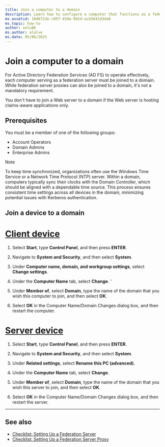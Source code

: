 ```yaml
---
title: Join a computer to a domain
description: Learn how to configure a computer that functions as a federation server to join it to a domain.
ms.assetid: 10d6723e-c857-43da-9d2d-acb5641d3da8
ms.topic: how-to
author: xelu86
ms.author: alalve
ms.date: 05/06/2025
---
```


# Join a computer to a domain

For Active Directory Federation Services (AD FS) to operate effectively, each computer serving as a federation server must be joined to a domain. While federation server proxies can also be joined to a domain, it's not a mandatory requirement.

You don't have to join a Web server to a domain if the Web server is hosting claims-aware applications only.

## Prerequisites

You must be a member of one of the following groups:

- Account Operators
- Domain Admins
- Enterprise Admins

> [!NOTE]
> To keep time synchronized, organizations often use the Windows Time Service or a Network Time Protocol (NTP) server. Within a domain, computers typically sync their clocks with the Domain Controller, which should be aligned with a dependable time source. This process ensures consistent time settings across all devices in the domain, minimizing potential issues with Kerberos authentication.

## Join a device to a domain

# [Client device](client)

1. Select **Start**, type **Control Panel**, and then press **ENTER**.

1. Navigate to **System and Security**, and then select **System**.

1. Under **Computer name, domain, and workgroup settings**, select **Change settings**.

1. Under the **Computer Name** tab, select **Change**.
'
1. Under **Member of**, select **Domain**, type the name of the domain that you wish this computer to join, and then select **OK**.

1. Select **OK** in the Computer Name/Domain Changes dialog box, and then restart the computer.

# [Server device](server)

1. Select **Start**, type **Control Panel**, and then press **ENTER**.

1. Navigate to **System and Security**, and then select **System**.

1. Under **Related settings**, select **Rename this PC (advanced)**.

1. Under the **Computer Name** tab, select **Change**.

1. Under **Member of**, select **Domain**, type the name of the domain that you wish this server to join, and then select **OK**.

1. Select **OK** in the Computer Name/Domain Changes dialog box, and then restart the server.

---

## See also

- [Checklist: Setting Up a Federation Server](Checklist--Setting-Up-a-Federation-Server.md)
- [Checklist: Setting Up a Federation Server Proxy](Checklist--Setting-Up-a-Federation-Server-Proxy.md)
